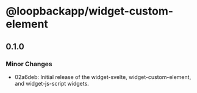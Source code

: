 # @loopbackapp/widget-custom-element

## 0.1.0

### Minor Changes

- 02a6deb: Initial release of the widget-svelte, widget-custom-element, and widget-js-script widgets.
